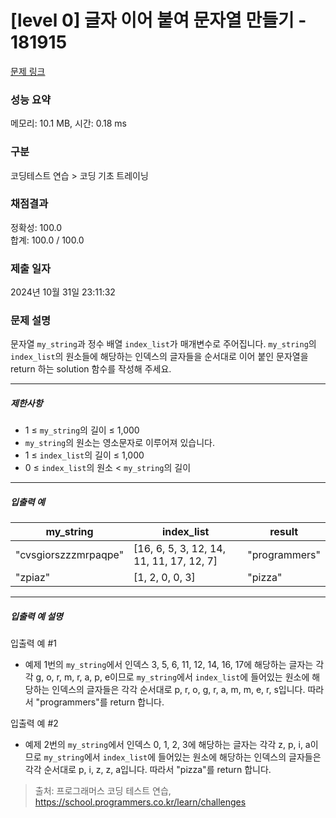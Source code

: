 # [level 0] 글자 이어 붙여 문자열 만들기 - 181915 

[문제 링크](https://school.programmers.co.kr/learn/courses/30/lessons/181915) 

### 성능 요약

메모리: 10.1 MB, 시간: 0.18 ms

### 구분

코딩테스트 연습 > 코딩 기초 트레이닝

### 채점결과

정확성: 100.0<br/>합계: 100.0 / 100.0

### 제출 일자

2024년 10월 31일 23:11:32

### 문제 설명

<p>문자열 <code>my_string</code>과 정수 배열 <code>index_list</code>가 매개변수로 주어집니다. <code>my_string</code>의 <code>index_list</code>의 원소들에 해당하는 인덱스의 글자들을 순서대로 이어 붙인 문자열을 return 하는 solution 함수를 작성해 주세요.</p>

<hr>

<h5>제한사항</h5>

<ul>
<li>1 ≤ <code>my_string</code>의 길이 ≤ 1,000</li>
<li><code>my_string</code>의 원소는 영소문자로 이루어져 있습니다.</li>
<li>1 ≤ <code>index_list</code>의 길이 ≤ 1,000</li>
<li>0 ≤ <code>index_list</code>의 원소 &lt; <code>my_string</code>의 길이</li>
</ul>

<hr>

<h5>입출력 예</h5>
<table class="table">
        <thead><tr>
<th>my_string</th>
<th>index_list</th>
<th>result</th>
</tr>
</thead>
        <tbody><tr>
<td>"cvsgiorszzzmrpaqpe"</td>
<td>[16, 6, 5, 3, 12, 14, 11, 11, 17, 12, 7]</td>
<td>"programmers"</td>
</tr>
<tr>
<td>"zpiaz"</td>
<td>[1, 2, 0, 0, 3]</td>
<td>"pizza"</td>
</tr>
</tbody>
      </table>
<hr>

<h5>입출력 예 설명</h5>

<p>입출력 예 #1</p>

<ul>
<li>예제 1번의 <code>my_string</code>에서 인덱스 3, 5, 6, 11, 12, 14, 16, 17에 해당하는 글자는 각각 g, o, r, m, r, a, p, e이므로 <code>my_string</code>에서 <code>index_list</code>에 들어있는 원소에 해당하는 인덱스의 글자들은 각각 순서대로 p, r, o, g, r, a, m, m, e, r, s입니다. 따라서 "programmers"를 return 합니다.</li>
</ul>

<p>입출력 예 #2</p>

<ul>
<li>예제 2번의 <code>my_string</code>에서 인덱스 0, 1, 2, 3에 해당하는 글자는 각각 z, p, i, a이므로 <code>my_string</code>에서 <code>index_list</code>에 들어있는 원소에 해당하는 인덱스의 글자들은 각각 순서대로 p, i, z, z, a입니다. 따라서 "pizza"를 return 합니다.</li>
</ul>


> 출처: 프로그래머스 코딩 테스트 연습, https://school.programmers.co.kr/learn/challenges